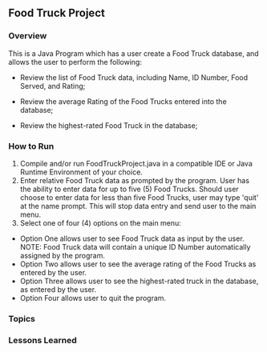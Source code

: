 ## Food Truck Project

### Overview

  This is a Java Program which has a user create a Food Truck database, and allows the user to perform the following:

  * Review the list of Food Truck data, including Name, ID Number, Food Served, and Rating;

  * Review the average Rating of the Food Trucks entered into the database;

  * Review the highest-rated Food Truck in the database;

### How to Run

  1.  Compile and/or run FoodTruckProject.java in a compatible IDE or Java Runtime Environment of your choice.
  2.  Enter relative Food Truck data as prompted by the program.  User has the ability to enter data for up to five (5) Food Trucks.  Should user choose to enter data  for less than five Food Trucks, user may type 'quit' at the name prompt.  This will stop data entry and send user to the main menu.
  3.  Select one of four (4) options on the main menu:
  - Option One allows user to see Food Truck data as input by the user.  NOTE: Food Truck data will contain a unique ID Number automatically assigned by the program.
  - Option Two allows user to see the average rating of the Food Trucks as entered by the user.
  - Option Three allows user to see the highest-rated truck in the database, as entered by the user.
  - Option Four allows user to quit the program.
  
### Topics

### Lessons Learned

